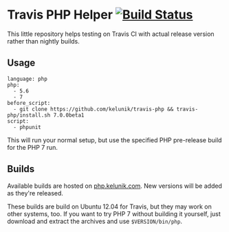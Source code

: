 # Travis PHP Helper [![Build Status](https://travis-ci.org/kelunik/travis-php.svg?branch=master)](https://travis-ci.org/kelunik/travis-php)

This little repository helps testing on Travis CI with actual release version rather than nightly builds.

## Usage

```
language: php
php:
  - 5.6
  - 7
before_script:
  - git clone https://github.com/kelunik/travis-php && travis-php/install.sh 7.0.0beta1
script:
  - phpunit
```

This will run your normal setup, but use the specified PHP pre-release build for the PHP 7 run.

## Builds

Available builds are hosted on [php.kelunik.com](http://php.kelunik.com). New versions will be added as they're released.

These builds are build on Ubuntu 12.04 for Travis, but they may work on other systems, too. If you want to try PHP 7 without building it yourself, just download and extract the archives and use `$VERSION/bin/php`.
